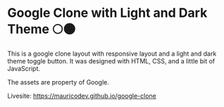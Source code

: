 # Google Clone with Light and Dark Theme 🌕🌑
This is a google clone layout with responsive layout and a light and dark theme toggle button.
It was designed with HTML, CSS, and a little bit of JavaScript.

The assets are property of Google.

Livesite: https://mauricodev.github.io/google-clone
